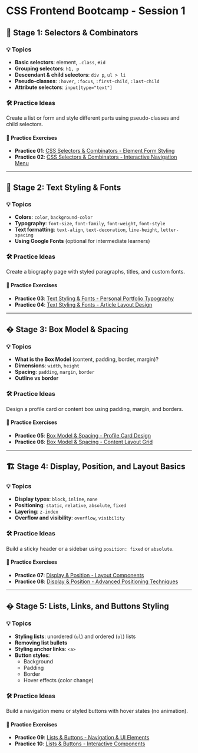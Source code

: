 # CSS Frontend Bootcamp - Session 1

## 🎯 Stage 1: Selectors & Combinators

### 💡 Topics

- **Basic selectors**: element, `.class`, `#id`
- **Grouping selectors**: `h1, p`
- **Descendant & child selectors**: `div p`, `ul > li`
- **Pseudo-classes**: `:hover`, `:focus`, `:first-child`, `:last-child`
- **Attribute selectors**: `input[type="text"]`

### 🛠 Practice Ideas

Create a list or form and style different parts using pseudo-classes and child selectors.

#### 📁 Practice Exercises
- **Practice 01**: [CSS Selectors & Combinators - Element Form Styling](practice-01/start.md)
- **Practice 02**: [CSS Selectors & Combinators - Interactive Navigation Menu](practice-02/start.md)

---

## 🎨 Stage 2: Text Styling & Fonts

### 💡 Topics

- **Colors**: `color`, `background-color`
- **Typography**: `font-size`, `font-family`, `font-weight`, `font-style`
- **Text formatting**: `text-align`, `text-decoration`, `line-height`, `letter-spacing`
- **Using Google Fonts** (optional for intermediate learners)

### 🛠 Practice Ideas

Create a biography page with styled paragraphs, titles, and custom fonts.

#### 📁 Practice Exercises
- **Practice 03**: [Text Styling & Fonts - Personal Portfolio Typography](practice-03/start.md)
- **Practice 04**: [Text Styling & Fonts - Article Layout Design](practice-04/start.md)

---

## � Stage 3: Box Model & Spacing

### 💡 Topics

- **What is the Box Model** (content, padding, border, margin)?
- **Dimensions**: `width`, `height`
- **Spacing**: `padding`, `margin`, `border`
- **Outline vs border**

### 🛠 Practice Ideas

Design a profile card or content box using padding, margin, and borders.

#### 📁 Practice Exercises
- **Practice 05**: [Box Model & Spacing - Profile Card Design](practice-05/start.md)
- **Practice 06**: [Box Model & Spacing - Content Layout Grid](practice-06/start.md)

---

## 🏗️ Stage 4: Display, Position, and Layout Basics

### 💡 Topics

- **Display types**: `block`, `inline`, `none`
- **Positioning**: `static`, `relative`, `absolute`, `fixed`
- **Layering**: `z-index`
- **Overflow and visibility**: `overflow`, `visibility`

### 🛠 Practice Ideas

Build a sticky header or a sidebar using `position: fixed` or `absolute`.

#### 📁 Practice Exercises
- **Practice 07**: [Display & Position - Layout Components](practice-07/start.md)
- **Practice 08**: [Display & Position - Advanced Positioning Techniques](practice-08/start.md)

---

## � Stage 5: Lists, Links, and Buttons Styling

### 💡 Topics

- **Styling lists**: unordered (`ul`) and ordered (`ol`) lists
- **Removing list bullets**
- **Styling anchor links**: `<a>`
- **Button styles**:
  - Background
  - Padding
  - Border
  - Hover effects (color change)

### 🛠 Practice Ideas

Build a navigation menu or styled buttons with hover states (no animation).

#### 📁 Practice Exercises
- **Practice 09**: [Lists & Buttons - Navigation & UI Elements](practice-09/start.md)
- **Practice 10**: [Lists & Buttons - Interactive Components](practice-10/start.md)